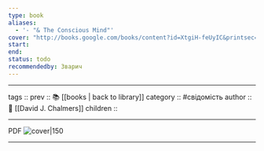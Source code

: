 ```yaml
---
type: book
aliases:
  - '- "& The Conscious Mind"'
cover: "http://books.google.com/books/content?id=XtgiH-feUyIC&printsec=frontcover&img=1&zoom=1&edge=curl&source=gbs_api"
start: 
end: 
status: todo
recommendedby: Зварич
---
```


---
tags ::
prev :: 📚 [[books | back to library]]
category :: #свідомість 
author ::👨 [[David J. Chalmers]]
children ::

---
PDF
![cover|150](http://books.google.com/books/content?id=XtgiH-feUyIC&printsec=frontcover&img=1&zoom=1&edge=curl&source=gbs_api)

---